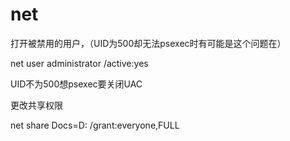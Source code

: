 # net

打开被禁用的用户，（UID为500却无法psexec时有可能是这个问题在）

net user administrator /active:yes

UID不为500想psexec要关闭UAC

更改共享权限

net share Docs=D: /grant:everyone,FULL
